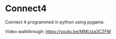 # Connect4
Connect 4 programmed in python using pygame.

Video walkthrough: https://youtu.be/MMLtza3CZFM

